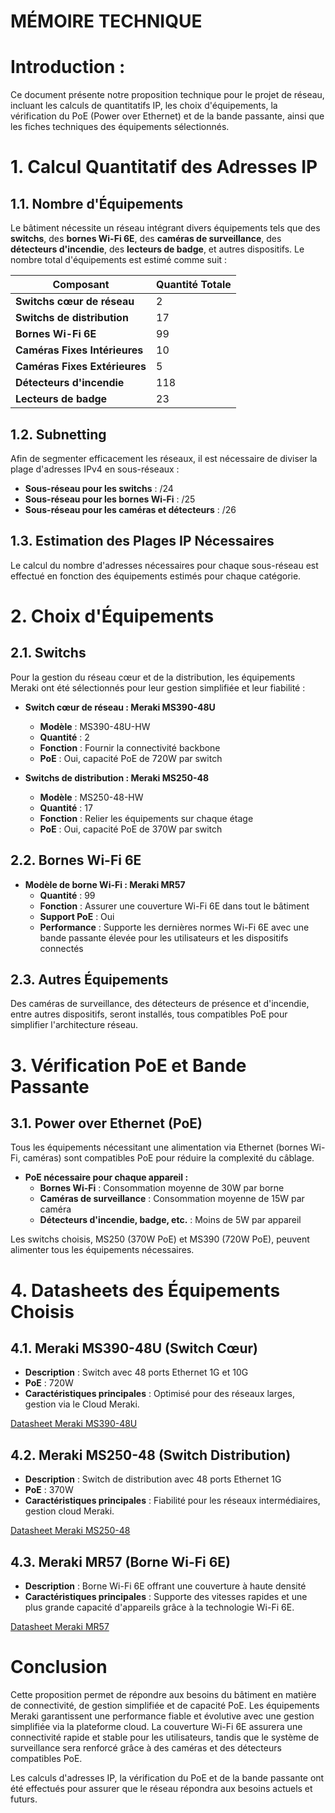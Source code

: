 
# MÉMOIRE TECHNIQUE 

# Introduction :
Ce document présente notre proposition technique pour le projet de réseau, incluant les calculs de quantitatifs IP, les choix d'équipements, la vérification du PoE (Power over Ethernet) et de la bande passante, ainsi que les fiches techniques des équipements sélectionnés.


# 1. Calcul Quantitatif des Adresses IP

## 1.1. Nombre d'Équipements

Le bâtiment nécessite un réseau intégrant divers équipements tels que des **switchs**, des **bornes Wi-Fi 6E**, des **caméras de surveillance**, des **détecteurs d'incendie**, des **lecteurs de badge**, et autres dispositifs. Le nombre total d'équipements est estimé comme suit :

| Composant                             | Quantité Totale |
|---------------------------------------|-----------------|
| **Switchs cœur de réseau**            | 2               |
| **Switchs de distribution**           | 17              |
| **Bornes Wi-Fi 6E**                   | 99              |
| **Caméras Fixes Intérieures**         | 10              |
| **Caméras Fixes Extérieures**         | 5               |
| **Détecteurs d'incendie**             | 118             |
| **Lecteurs de badge**                 | 23              |

## 1.2. Subnetting

Afin de segmenter efficacement les réseaux, il est nécessaire de diviser la plage d'adresses IPv4 en sous-réseaux :

- **Sous-réseau pour les switchs** : /24
- **Sous-réseau pour les bornes Wi-Fi** : /25
- **Sous-réseau pour les caméras et détecteurs** : /26

## 1.3. Estimation des Plages IP Nécessaires

Le calcul du nombre d'adresses nécessaires pour chaque sous-réseau est effectué en fonction des équipements estimés pour chaque catégorie.

# 2. Choix d'Équipements

## 2.1. Switchs

Pour la gestion du réseau cœur et de la distribution, les équipements Meraki ont été sélectionnés pour leur gestion simplifiée et leur fiabilité :

- **Switch cœur de réseau : Meraki MS390-48U**
  - **Modèle** : MS390-48U-HW
  - **Quantité** : 2
  - **Fonction** : Fournir la connectivité backbone
  - **PoE** : Oui, capacité PoE de 720W par switch

- **Switchs de distribution : Meraki MS250-48**
  - **Modèle** : MS250-48-HW
  - **Quantité** : 17
  - **Fonction** : Relier les équipements sur chaque étage
  - **PoE** : Oui, capacité PoE de 370W par switch

## 2.2. Bornes Wi-Fi 6E

- **Modèle de borne Wi-Fi : Meraki MR57**
  - **Quantité** : 99
  - **Fonction** : Assurer une couverture Wi-Fi 6E dans tout le bâtiment
  - **Support PoE** : Oui
  - **Performance** : Supporte les dernières normes Wi-Fi 6E avec une bande passante élevée pour les utilisateurs et les dispositifs connectés

## 2.3. Autres Équipements

Des caméras de surveillance, des détecteurs de présence et d'incendie, entre autres dispositifs, seront installés, tous compatibles PoE pour simplifier l'architecture réseau.

# 3. Vérification PoE et Bande Passante

## 3.1. Power over Ethernet (PoE)

Tous les équipements nécessitant une alimentation via Ethernet (bornes Wi-Fi, caméras) sont compatibles PoE pour réduire la complexité du câblage.

- **PoE nécessaire pour chaque appareil :**
  - **Bornes Wi-Fi** : Consommation moyenne de 30W par borne
  - **Caméras de surveillance** : Consommation moyenne de 15W par caméra
  - **Détecteurs d'incendie, badge, etc.** : Moins de 5W par appareil

Les switchs choisis, MS250 (370W PoE) et MS390 (720W PoE), peuvent alimenter tous les équipements nécessaires.

# 4. Datasheets des Équipements Choisis

## 4.1. Meraki MS390-48U (Switch Cœur)
- **Description** : Switch avec 48 ports Ethernet 1G et 10G
- **PoE** : 720W
- **Caractéristiques principales** : Optimisé pour des réseaux larges, gestion via le Cloud Meraki.

[Datasheet Meraki MS390-48U](https://meraki.cisco.com/fr-fr/product/switches/stackable-access-switches/ms390-48/)

## 4.2. Meraki MS250-48 (Switch Distribution)
- **Description** : Switch de distribution avec 48 ports Ethernet 1G
- **PoE** : 370W
- **Caractéristiques principales** : Fiabilité pour les réseaux intermédiaires, gestion cloud Meraki.

[Datasheet Meraki MS250-48](https://meraki.cisco.com/fr-fr/product/switches/stackable-access-switches/ms250-48/)

## 4.3. Meraki MR57 (Borne Wi-Fi 6E)
- **Description** : Borne Wi-Fi 6E offrant une couverture à haute densité
- **Caractéristiques principales** : Supporte des vitesses rapides et une plus grande capacité d'appareils grâce à la technologie Wi-Fi 6E.

[Datasheet Meraki MR57](https://meraki.cisco.com/fr-fr/product/wi-fi/indoor-access-points/mr57/)

# Conclusion

Cette proposition permet de répondre aux besoins du bâtiment en matière de connectivité, de gestion simplifiée et de capacité PoE. Les équipements Meraki garantissent une performance fiable et évolutive avec une gestion simplifiée via la plateforme cloud. La couverture Wi-Fi 6E assurera une connectivité rapide et stable pour les utilisateurs, tandis que le système de surveillance sera renforcé grâce à des caméras et des détecteurs compatibles PoE.

Les calculs d'adresses IP, la vérification du PoE et de la bande passante ont été effectués pour assurer que le réseau répondra aux besoins actuels et futurs.

